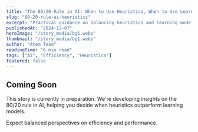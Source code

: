 ```yaml
---
title: "The 80/20 Rule in AI: When to Use Heuristics, When to Use Learning Models"
slug: "80-20-rule-ai-heuristics"
excerpt: "Practical guidance on balancing heuristics and learning models for efficiency, including when to use simple rules over complex AI."
publishedAt: "2024-12-07"
heroImage: "/story_media/bg1.webp"
thumbnail: "/story_media/bg1.webp"
author: "Atem Team"
readingTime: "6 min read"
tags: ["AI", "Efficiency", "Heuristics"]
featured: false
---
```


## Coming Soon

This story is currently in preparation. We're developing insights on the 80/20 rule in AI, helping you decide when heuristics outperform learning models.

Expect balanced perspectives on efficiency and performance.
